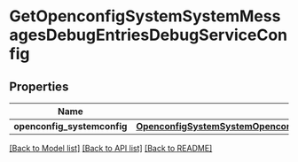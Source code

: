 # GetOpenconfigSystemSystemMessagesDebugEntriesDebugServiceConfig

## Properties
Name | Type | Description | Notes
------------ | ------------- | ------------- | -------------
**openconfig_systemconfig** | [**OpenconfigSystemSystemOpenconfigsystemsystemMessagesDebugentriesConfig**](OpenconfigSystemSystemOpenconfigsystemsystemMessagesDebugentriesConfig.md) |  | [optional] 

[[Back to Model list]](../README.md#documentation-for-models) [[Back to API list]](../README.md#documentation-for-api-endpoints) [[Back to README]](../README.md)


